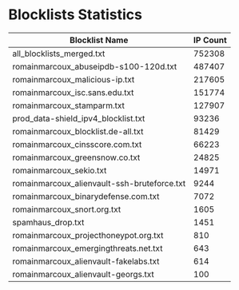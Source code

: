 # Blocklists Statistics
| Blocklist Name | IP Count |
|----|----|
| all_blocklists_merged.txt | 752308 |
| romainmarcoux_abuseipdb-s100-120d.txt | 487407 |
| romainmarcoux_malicious-ip.txt | 217605 |
| romainmarcoux_isc.sans.edu.txt | 151774 |
| romainmarcoux_stamparm.txt | 127907 |
| prod_data-shield_ipv4_blocklist.txt | 93236 |
| romainmarcoux_blocklist.de-all.txt | 81429 |
| romainmarcoux_cinsscore.com.txt | 66223 |
| romainmarcoux_greensnow.co.txt | 24825 |
| romainmarcoux_sekio.txt | 14971 |
| romainmarcoux_alienvault-ssh-bruteforce.txt | 9244 |
| romainmarcoux_binarydefense.com.txt | 7072 |
| romainmarcoux_snort.org.txt | 1605 |
| spamhaus_drop.txt | 1451 |
| romainmarcoux_projecthoneypot.org.txt | 810 |
| romainmarcoux_emergingthreats.net.txt | 643 |
| romainmarcoux_alienvault-fakelabs.txt | 614 |
| romainmarcoux_alienvault-georgs.txt | 100 |
